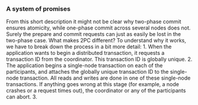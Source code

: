 ### A system of promises 
From this short description it might not be clear why two-phase commit ensures atomicity, while
one-phase commit across several nodes does not. Surely the prepare and commit requests can just
as easily be lost in the two-phase case. What makes 2PC different? To understand why it works, we have to break down the process in a bit more detail: 1.  When the application wants to begin a distributed transaction, it requests a transaction ID from
the coordinator. This transaction ID is globally unique. 2.  The application begins a single-node transaction on each of the participants, and attaches the
globally unique transaction ID to the single-node transaction. All reads and writes are done in
one of these single-node transactions. If anything goes wrong at this stage (for example, a node
crashes or a request times out), the coordinator or any of the participants can abort. 3. 